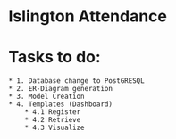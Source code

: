 # Islington Attendance

# Tasks to do:
	* 1. Database change to PostGRESQL
	* 2. ER-Diagram generation
	* 3. Model Creation
	* 4. Templates (Dashboard)
		* 4.1 Register
		* 4.2 Retrieve
		* 4.3 Visualize
